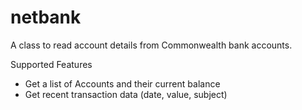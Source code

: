 netbank
=======

A class to read account details from Commonwealth bank accounts.

Supported Features
* Get a list of Accounts and their current balance
* Get recent transaction data (date, value, subject)

